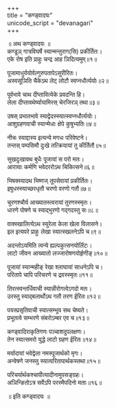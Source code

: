 +++  
title = "कण्ड्वादयः"  
unicode_script = "devanagari"  
+++  

॥ अथ कण्ड्वादयः ॥  
कण्डूञ् गात्रविघर्षे स्यान्मन्तुराग(सि) प्रकीर्तितः।  
एके रोष इति प्राहुः चन्द्र आह ञिदित्यमुम्॥१॥  

पूजामाधुर्ययोर्वल्गुरुपतापेऽसुरीरितः।  
अस्वसूञिति चैकेऽथ लेट् लोटौ स्वप्नधौर्त्ययोः॥२॥  

पूर्वभावे चाथ दीप्तावित्येके प्रवदन्ति हि।  
लेला दीप्तावथेर्ष्यायामिरस् चेरजिरञ् तथा॥३॥  

उषस् प्रभातभावे स्याद्वेदस्स्यात्स्वप्नधौर्त्ययोः।  
आशुग्रहणवाची स्यान्मेधाः क्षेपे कुषुभ्यतिः॥४॥  

नीचः स्याद्दास्य इत्यन्ये मगधः परिवेष्टने।  
तन्तस् पम्पसिमौ दुःखे तत्क्रियायां तु कीर्तितौ॥५॥  

सुखदुःखावथ बुधैः पूजायां स परो मतः।  
आरायाः कर्मणि भवेदररोऽथ चिकित्सने॥६॥  

भिषक्स्यादथ भिष्णज् तूपसेवायां प्रकीर्तितः।  
इषुधस्स्याच्छरधृतौ चरणो वरणो गतौ॥७॥  

चुरणश्चौर्य आख्यातस्त्वरायां तुरणस्स्मृतः।  
धारणे पोषणे च स्याद्भुरणो गद्गदस्तु सः॥८॥  

वाक्स्खालित्येऽथ स्युरेला केला खेला विलासने।  
इल इत्यपरे प्राहुः लेखा स्यात्स्खलनेऽपि च॥९॥  

अदन्तोऽयमिति त्वन्ये ह्यल्पकुत्सनयोर्लिटः।  
लाटो जीवन आख्यातो लज्जारोषणयोर्हृणीङ्॥१०॥  

पूजायां स्यान्महीङ् रेखा श्लाघायां साधनेऽपि च।  
परितापे चापि परिचरणे च द्रवस्स्मृतः॥११॥  

तिरत्स्वन्तर्धिवाची स्यान्नीरोगत्वेऽगदो मतः।  
उरस्तु स्याद्बलार्थोऽथ गतौ तरण ईरितः॥१२॥  

पयस्प्रसृतिवाची स्यात्सम्भूय सथ चेष्यते।  
प्रभूतत्वे सम्भरणे संबरोऽम्बर एव च॥१३॥  

कण्ड्वादिराकृतिगणः पञ्चाशदुपलक्षणः।  
तेन स्यात्समरो युद्धे लाटो ग्रहण ईरितः॥१४॥  

मर्यादायां भवेद्वेला नमस्पूजार्थको मृगः।  
अन्वेषणे जनस्तु स्यात्परितापार्थकस्तथा॥१५॥  

परिचर्यार्थकश्चापीत्यादीनामुपसङ्ग्रहः।  
अञिन्ङितोऽत्र सर्वेऽपि परस्मैपदिनो मताः॥१६॥  

॥ इति कण्ड्वादयः ॥  